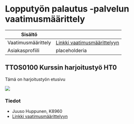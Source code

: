 # Lopputyön palautus -palvelun vaatimusmäärittely

|Sisältö||
|----------|--------------|
|Vaatimusmäärittely|[Linkki vaatimusmäärittelyyn](https://github.com/SSH2JH/wiki-markdown-testing/wiki/vaatimusmäärittely)|
|Asiakasprofiili|placeholderia|

## TTOS0100 Kurssin harjoitustyö HT0

Tämä on harjoitustyön etusivu






![](http://edge.alluremedia.com.au/m/k/2015/08/gta-5-mass-effect-reaper-mod-1.jpg)


### Tiedot

* Juuso Huppunen, K8960
* [Linkki vaatimusmäärittelyyn](https://github.com/SSH2JH/wiki-markdown-testing/wiki/vaatimusmäärittely)

